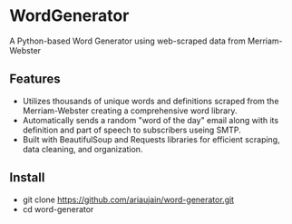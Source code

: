 # WordGenerator
A Python-based Word Generator using web-scraped data from Merriam-Webster

## Features
- Utilizes thousands of unique words and definitions scraped from the Merriam-Webster creating a comprehensive word library.
- Automatically sends a random "word of the day" email along with its definition and part of speech to subscribers useing SMTP. 
- Built with BeautifulSoup and Requests libraries for efficient scraping, data cleaning, and organization.

## Install
- git clone https://github.com/ariaujain/word-generator.git
- cd word-generator
